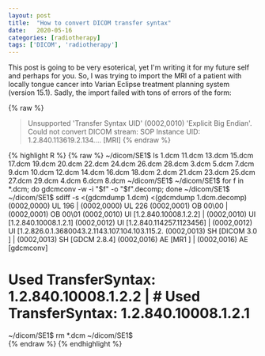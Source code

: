```yaml
---
layout: post
title:  "How to convert DICOM transfer syntax"
date:   2020-05-16
categories: [radiotherapy]
tags: ['DICOM', 'radiotherapy']
---
```


This post is going to be very esoterical, yet I'm writing it for my future self and perhaps for you. So, I was trying to import the MRI of a patient with locally tongue cancer into Varian Eclipse treatment planning system (version 15.1). Sadly, the import failed with tons of errors of the form:

{% raw %}
> Unsupported 'Transfer Syntax UID' (0002,0010) 'Explicit Big Endian'.
> Could not convert DICOM stream: SOP Instance UID: 1.2.840.113619.2.134.... [MRI]
{% endraw %}

{% highlight R %}
{% raw %}
~/dicom/SE1$ ls
1.dcm   11.dcm  13.dcm  15.dcm  17.dcm  19.dcm  20.dcm  22.dcm  24.dcm  26.dcm  28.dcm  3.dcm  5.dcm  7.dcm  9.dcm
10.dcm  12.dcm  14.dcm  16.dcm  18.dcm  2.dcm   21.dcm  23.dcm  25.dcm  27.dcm  29.dcm  4.dcm  6.dcm  8.dcm
~/dicom/SE1$
~/dicom/SE1$ for f in *.dcm; do gdcmconv -w -i "$f" -o "$f".decomp; done
~/dicom/SE1$
~/dicom/SE1$ sdiff -s <(gdcmdump 1.dcm) <(gdcmdump 1.dcm.decomp)
(0002,0000) UL 196                                            | (0002,0000) UL 226
(0002,0001) OB 00\00                                          | (0002,0001) OB 00\01
(0002,0010) UI [1.2.840.10008.1.2.2]                          | (0002,0010) UI [1.2.840.10008.1.2.1]
(0002,0012) UI [1.2.840.114257.1123456]                       | (0002,0012) UI [1.2.826.0.1.3680043.2.1143.107.104.103.115.2.
(0002,0013) SH [DICOM 3.0 ]                                   | (0002,0013) SH [GDCM 2.8.4]
(0002,0016) AE [MR1 ]                                         | (0002,0016) AE [gdcmconv]
# Used TransferSyntax: 1.2.840.10008.1.2.2                    | # Used TransferSyntax: 1.2.840.10008.1.2.1
~/dicom/SE1$ rm *.dcm
~/dicom/SE1$                                                                                                 
{% endraw %}
{% endhighlight %}
